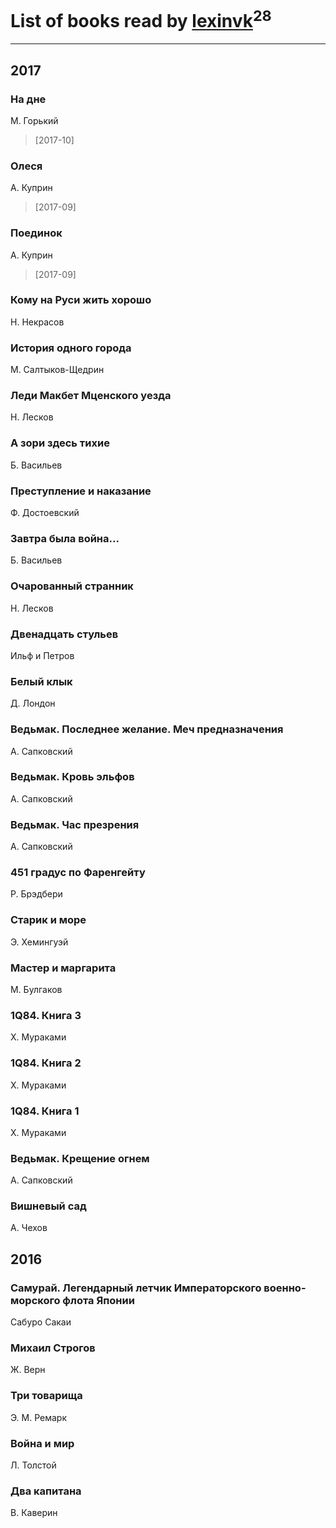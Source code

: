 # List of books read by [lexinvk](http://vk.com/id170278332)<sup>28</sup>
---

## 2017

### На дне
М. Горький
> [2017-10] 


### Олеся
А. Куприн
> [2017-09] 


### Поединок
А. Куприн
> [2017-09] 


### Кому на Руси жить хорошо
Н. Некрасов


### История одного города
М. Салтыков-Щедрин


### Леди Макбет Мценского уезда
Н. Лесков


### А зори здесь тихие
Б. Васильев


### Преступление и наказание
Ф. Достоевский


### Завтра была война...
Б. Васильев


### Очарованный странник
Н. Лесков


### Двенадцать стульев
Ильф и Петров


### Белый клык
Д. Лондон


### Ведьмак. Последнее желание. Меч предназначения
А. Сапковский


### Ведьмак. Кровь эльфов
А. Сапковский


### Ведьмак. Час презрения
А. Сапковский


### 451 градус по Фаренгейту
Р. Брэдбери


### Старик и море
Э. Хемингуэй


### Мастер и маргарита
М. Булгаков


### 1Q84. Книга 3
Х. Мураками


### 1Q84. Книга 2
Х. Мураками


### 1Q84. Книга 1
Х. Мураками


### Ведьмак. Крещение огнем
А. Сапковский


### Вишневый сад
А. Чехов



## 2016

### Самурай. Легендарный летчик Императорского военно-морского флота Японии
Сабуро Сакаи


### Михаил Строгов
Ж. Верн


### Три товарища
Э. М. Ремарк


### Война и мир
Л. Толстой


### Два капитана
В. Каверин



